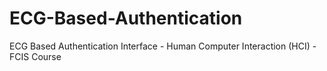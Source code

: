 # ECG-Based-Authentication
ECG Based Authentication Interface - Human Computer Interaction (HCI) - FCIS Course
